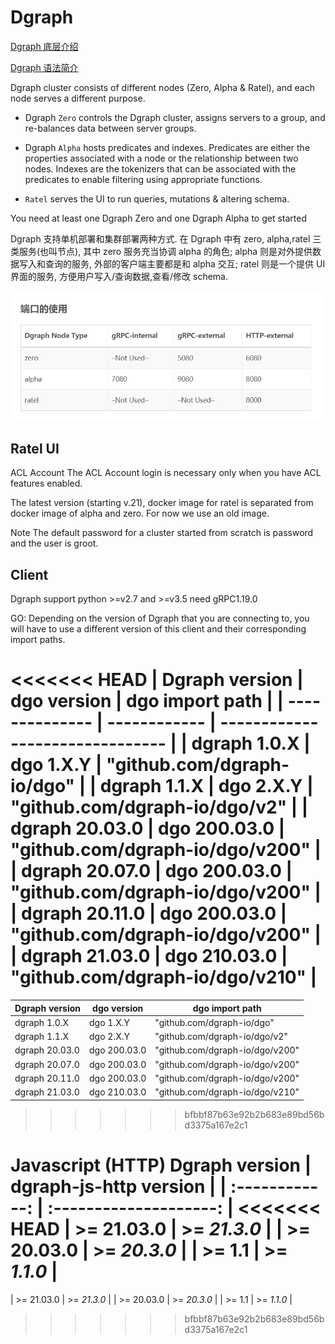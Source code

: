 # Dgraph

[Dgraph 底层介绍](https://dbaplus.cn/news-160-3315-1.html)

[Dgraph 语法简介](https://blog.csdn.net/qq_24236769/article/details/84848913)

Dgraph cluster consists of different nodes (Zero, Alpha & Ratel), and each node serves a different purpose.

- Dgraph `Zero` controls the Dgraph cluster, assigns servers to a group, and re-balances data between server groups.

- Dgraph `Alpha` hosts predicates and indexes. Predicates are either the properties associated with a node or the relationship between two nodes. Indexes are the tokenizers that can be associated with the predicates to enable filtering using appropriate functions.

- `Ratel` serves the UI to run queries, mutations & altering schema.

You need at least one Dgraph Zero and one Dgraph Alpha to get started

Dgraph 支持单机部署和集群部署两种方式. 在 Dgraph 中有 zero, alpha,ratel 三类服务(也叫节点), 其中 zero 服务充当协调 alpha 的角色; alpha 则是对外提供数据写入和查询的服务, 外部的客户端主要都是和 alpha 交互; ratel 则是一个提供 UI 界面的服务, 方便用户写入/查询数据,查看/修改 schema.

![alt text](./dgraph_nodes.png)

## Ratel UI

ACL Account
The ACL Account login is necessary only when you have ACL features enabled.

The latest version (starting v.21), docker image for ratel is separated from docker image of alpha and zero.
For now we use an old image.

Note The default password for a cluster started from scratch is password and the user is groot.

## Client

Dgraph support python >=v2.7 and >=v3.5
need gRPC1.19.0

GO:
Depending on the version of Dgraph that you are connecting to, you will have to
use a different version of this client and their corresponding import paths.

<<<<<<< HEAD
| Dgraph version | dgo version  | dgo import path                 |
| -------------- | ------------ | ------------------------------- |
| dgraph 1.0.X   | dgo 1.X.Y    | "github.com/dgraph-io/dgo"      |
| dgraph 1.1.X   | dgo 2.X.Y    | "github.com/dgraph-io/dgo/v2"   |
| dgraph 20.03.0 | dgo 200.03.0 | "github.com/dgraph-io/dgo/v200" |
| dgraph 20.07.0 | dgo 200.03.0 | "github.com/dgraph-io/dgo/v200" |
| dgraph 20.11.0 | dgo 200.03.0 | "github.com/dgraph-io/dgo/v200" |
| dgraph 21.03.0 | dgo 210.03.0 | "github.com/dgraph-io/dgo/v210" |
=======
Dgraph version   | dgo version   |        dgo import path          |
---------------  | -----------   | ------------------------------- |
  dgraph 1.0.X   |  dgo 1.X.Y    |   "github.com/dgraph-io/dgo"    |
  dgraph 1.1.X   |  dgo 2.X.Y    | "github.com/dgraph-io/dgo/v2"   |
  dgraph 20.03.0 |  dgo 200.03.0 | "github.com/dgraph-io/dgo/v200" |
  dgraph 20.07.0 |  dgo 200.03.0 | "github.com/dgraph-io/dgo/v200" |
  dgraph 20.11.0 |  dgo 200.03.0 | "github.com/dgraph-io/dgo/v200" |
  dgraph 21.03.0 |  dgo 210.03.0 | "github.com/dgraph-io/dgo/v210" |
>>>>>>> bfbbf87b63e92b2b683e89bd56bd3375a167e2c1

Javascript (HTTP)
Dgraph version | dgraph-js-http version |
| :------------: | :--------------------: |
<<<<<<< HEAD
| >= 21.03.0 | >= _21.3.0_ |
| >= 20.03.0 | >= _20.3.0_ |
| >= 1.1 | >= _1.1.0_ |
=======
|   >= 21.03.0   |      >= _21.3.0_       |
|   >= 20.03.0   |      >= _20.3.0_       |
|     >= 1.1     |       >= _1.1.0_       |
>>>>>>> bfbbf87b63e92b2b683e89bd56bd3375a167e2c1
